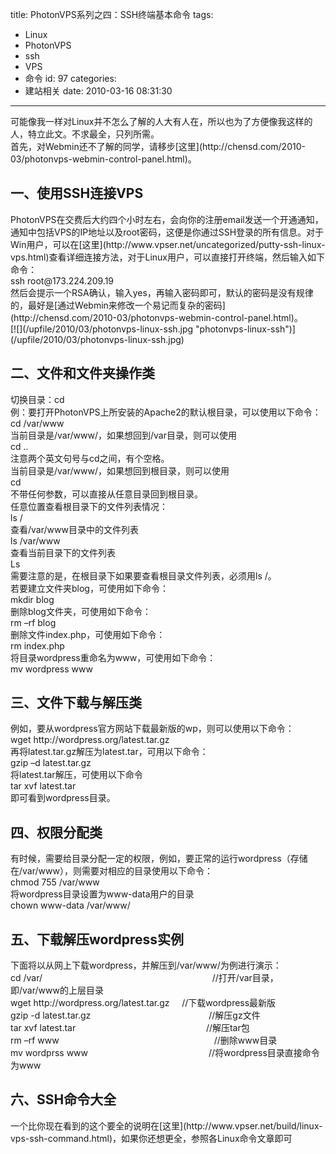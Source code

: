 title: PhotonVPS系列之四：SSH终端基本命令
tags:
  - Linux
  - PhotonVPS
  - ssh
  - VPS
  - 命令
id: 97
categories:
  - 建站相关
date: 2010-03-16 08:31:30
---

<div id="_mcePaste">可能像我一样对Linux并不怎么了解的人大有人在，所以也为了方便像我这样的人，特立此文。不求最全，只列所需。</div>
<div id="_mcePaste"><!--more--></div>
<div>首先，对Webmin还不了解的同学，请移步[这里](http://chensd.com/2010-03/photonvps-webmin-control-panel.html)。</div>

## 一、使用SSH连接VPS

<div>PhotonVPS在交费后大约四个小时左右，会向你的注册email发送一个开通通知，通知中包括VPS的IP地址以及root密码，这便是你通过SSH登录的所有信息。对于Win用户，可以在[这里](http://www.vpser.net/uncategorized/putty-ssh-linux-vps.html)查看详细连接方法，对于Linux用户，可以直接打开终端，然后输入如下命令：</div>
<div>ssh root@173.224.209.19</div>
<div>然后会提示一个RSA确认，输入yes，再输入密码即可，默认的密码是没有规律的，最好是[通过Webmin来修改一个易记而复杂的密码](http://chensd.com/2010-03/photonvps-webmin-control-panel.html)。</div>
<div>[![](/upfile/2010/03/photonvps-linux-ssh.jpg "photonvps-linux-ssh")](/upfile/2010/03/photonvps-linux-ssh.jpg)</div>

## 二、文件和文件夹操作类

<div id="_mcePaste">切换目录：cd</div>
<div id="_mcePaste">例：要打开PhotonVPS上所安装的Apache2的默认根目录，可以使用以下命令：</div>
<div id="_mcePaste">cd /var/www</div>
<div id="_mcePaste">当前目录是/var/www/，如果想回到/var目录，则可以使用</div>
<div id="_mcePaste">cd ..</div>
<div id="_mcePaste">注意两个英文句号与cd之间，有个空格。</div>
<div id="_mcePaste">当前目录是/var/www/，如果想回到根目录，则可以使用</div>
<div id="_mcePaste">cd</div>
<div id="_mcePaste">不带任何参数，可以直接从任意目录回到根目录。</div>
<div id="_mcePaste">任意位置查看根目录下的文件列表情况：</div>
<div id="_mcePaste">ls /</div>
<div id="_mcePaste">查看/var/www目录中的文件列表</div>
<div id="_mcePaste">ls /var/www</div>
<div id="_mcePaste">查看当前目录下的文件列表</div>
<div id="_mcePaste">Ls</div>
<div id="_mcePaste">需要注意的是，在根目录下如果要查看根目录文件列表，必须用ls /。</div>
<div id="_mcePaste">若要建立文件夹blog，可使用如下命令：</div>
<div id="_mcePaste">mkdir blog</div>
<div id="_mcePaste">删除blog文件夹，可使用如下命令：</div>
<div id="_mcePaste">rm –rf blog</div>
<div id="_mcePaste">删除文件index.php，可使用如下命令：</div>
<div id="_mcePaste">rm index.php</div>
<div id="_mcePaste">将目录wordpress重命名为www，可使用如下命令：</div>
<div id="_mcePaste">mv wordpress www</div>

## 三、文件下载与解压类

<div id="_mcePaste">例如，要从wordpress官方网站下载最新版的wp，则可以使用以下命令：</div>
<div id="_mcePaste">wget http://wordpress.org/latest.tar.gz</div>
<div id="_mcePaste">再将latest.tar.gz解压为latest.tar，可用以下命令：</div>
<div id="_mcePaste">gzip –d latest.tar.gz</div>
<div id="_mcePaste">将latest.tar解压，可使用以下命令</div>
<div id="_mcePaste">tar xvf latest.tar</div>
<div id="_mcePaste">即可看到wordpress目录。</div>

## 四、权限分配类

<div id="_mcePaste">有时候，需要给目录分配一定的权限，例如，要正常的运行wordpress（存储在/var/www），则需要对相应的目录使用以下命令：</div>
<div id="_mcePaste">chmod 755 /var/www</div>
<div id="_mcePaste">将wordpress目录设置为www-data用户的目录</div>
<div id="_mcePaste">chown www-data /var/www/</div>

## 五、下载解压wordpress实例

<div id="_mcePaste">下面将以从网上下载wordpress，并解压到/var/www/为例进行演示：</div>
<div id="_mcePaste">cd /var/                                                                     //打开/var目录，即/var/www的上层目录</div>
<div id="_mcePaste">wget http://wordpress.org/latest.tar.gz     //下载wordpress最新版</div>
<div id="_mcePaste">gzip -d latest.tar.gz                                                //解压gz文件</div>
<div id="_mcePaste">tar xvf latest.tar                                                     //解压tar包</div>
<div id="_mcePaste">rm –rf www                                                               //删除www目录</div>
<div id="_mcePaste">mv wordprss www                                                 //将wordpress目录直接命令为www</div>

## 六、SSH命令大全

<div id="_mcePaste">一个比你现在看到的这个要全的说明在[这里](http://www.vpser.net/build/linux-vps-ssh-command.html)，如果你还想更全，参照各Linux命令文章即可</div>